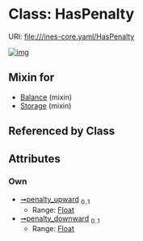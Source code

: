 
# Class: HasPenalty



URI: [file:///ines-core.yaml/HasPenalty](file:///ines-core.yaml/HasPenalty)


[![img](https://yuml.me/diagram/nofunky;dir:TB/class/[Storage]uses%20-.->[HasPenalty&#124;penalty_upward:float%20%3F;penalty_downward:float%20%3F],[Balance]uses%20-.->[HasPenalty],[Storage],[Balance])](https://yuml.me/diagram/nofunky;dir:TB/class/[Storage]uses%20-.->[HasPenalty&#124;penalty_upward:float%20%3F;penalty_downward:float%20%3F],[Balance]uses%20-.->[HasPenalty],[Storage],[Balance])

## Mixin for

 * [Balance](Balance.md) (mixin) 
 * [Storage](Storage.md) (mixin) 

## Referenced by Class


## Attributes


### Own

 * [➞penalty_upward](hasPenalty__penalty_upward.md)  <sub>0..1</sub>
     * Range: [Float](types/Float.md)
 * [➞penalty_downward](hasPenalty__penalty_downward.md)  <sub>0..1</sub>
     * Range: [Float](types/Float.md)
